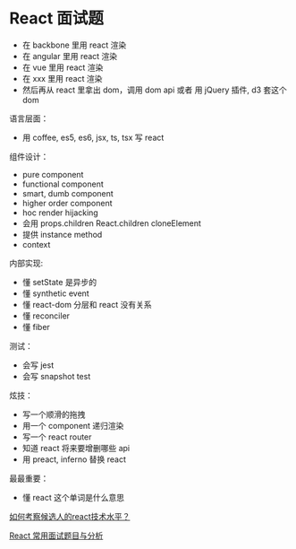 # React 面试题 


* 在 backbone  里用 react  渲染
* 在 angular 里用 react  渲染
* 在 vue 里用 react  渲染
* 在 xxx 里用 react  渲染
* 然后再从 react 里拿出 dom，调用 dom api 或者 用 jQuery 插件, d3 套这个 dom

语言层面：

* 用 coffee, es5, es6, jsx, ts, tsx 写 react 

组件设计：
* pure component
* functional component
* smart, dumb component 
* higher order component
* hoc render hijacking
* 会用 props.children React.children cloneElement
* 提供 instance method
* context

内部实现:

* 懂 setState  是异步的
* 懂 synthetic event
* 懂 react-dom 分层和 react 没有关系
* 懂 reconciler 
* 懂 fiber  

测试：

* 会写 jest
* 会写 snapshot test 

炫技：

* 写一个顺滑的拖拽
* 用一个 component 递归渲染
* 写一个 react router 
* 知道 react 将来要增删哪些 api
* 用 preact, inferno 替换 react

最最重要：

* 懂 react 这个单词是什么意思

[如何考察候选人的react技术水平？](https://www.zhihu.com/question/60548673/answer/179393502)

[React 常用面试题目与分析](https://zhuanlan.zhihu.com/p/24856035)


